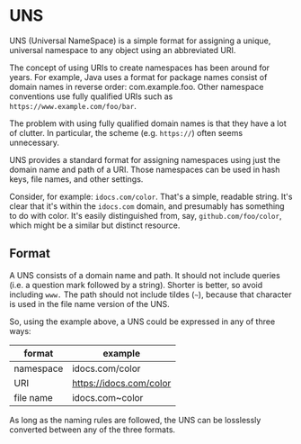 # UNS

UNS (Universal NameSpace) is a simple format for assigning a unique, universal
namespace to any object using an abbreviated URI.

The concept of using URIs to create namespaces has been around for years. For
example, Java uses a format for package names consist of domain names in
reverse order: com.example.foo. Other namespace conventions use fully qualified
URIs such as `https://www.example.com/foo/bar`.

The problem with using fully qualified domain names is that they have a lot of
clutter. In particular, the scheme (e.g. `https://`) often seems unnecessary.

UNS provides a standard format for assigning namespaces using just the domain
name and path of a URI. Those namespaces can be used in hash keys, file names,
and other settings.

Consider, for example: `idocs.com/color`. That's a simple, readable string.
It's clear that it's within the `idocs.com` domain, and presumably has
something to do with color. It's easily distinguished from, say,
`github.com/foo/color`, which might be a similar but distinct resource.

## Format

A UNS consists of a domain name and path. It should not include queries (i.e.
a question mark followed by a string). Shorter is better, so avoid including
`www.` The path should not include tildes (`~`), because that character is used
in the file name version of the UNS.

So, using the example above, a UNS could be expressed in any of three ways:

| format    | example                 |
|-----------|-------------------------|
| namespace | idocs.com/color         |
| URI       | https://idocs.com/color |
| file name | idocs.com~color         |

As long as the naming rules are followed, the UNS can be losslessly converted
between any of the three formats.